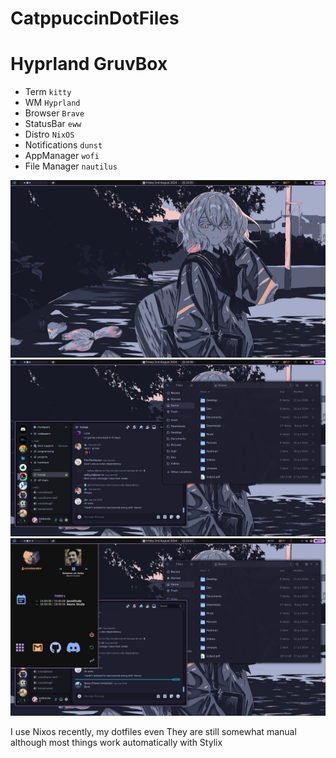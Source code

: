 # CatppuccinDotFiles

# Hyprland GruvBox

- Term `kitty`
- WM `Hyprland`
- Browser `Brave`
- StatusBar `eww`
- Distro `NixOS`
- Notifications `dunst`
- AppManager `wofi`
- File Manager `nautilus`

![Screenshot](./1722611115_grim.png)
![Screenshot](./1722611197_grim.png)
![Screenshot](./1722611225_grim.png)

I use Nixos recently, my dotfiles even They are still somewhat manual although most things work automatically with Stylix 
